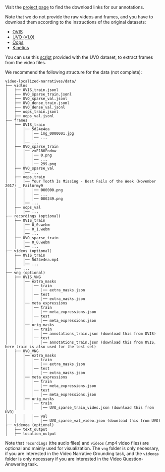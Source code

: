 Visit the [project page](https://google.github.io/video-localized-narratives)
to find the download links for our annotations.

Note that we do not provide the raw videos and frames, and you have to download
them according to the instructions of the original datasets:
* [OVIS](https://songbai.site/ovis/)
* [UVO (v1.0)](https://sites.google.com/corp/view/unidentified-video-object/dataset)
* [Oops](https://oops.cs.columbia.edu/data/)
* [Kinetics](https://www.deepmind.com/open-source/kinetics)

You can use this [script](https://drive.google.com/file/d/1C0TKKVIOfaQ_qiVxGuQbMAlXUcTd3B4h/view?usp=sharing)
provided with the UVO dataset, to extract frames from the video files.

We recommend the following structure for the data (not complete):
```
video-localized-narratives/data/
├── vidlns
│   ├── OVIS_train.jsonl
│   ├── UVO_sparse_train.jsonl
│   ├── UVO_sparse_val.jsonl
│   ├── UVO_dense_train.jsonl
│   ├── UVO_dense_val.jsonl
│   ├── oops_train.jsonl
│   ├── oops_val.jsonl
├── frames
│   ├── OVIS_train
│   │   │── 5d24e4ea
│   │   │   │── img_0000001.jpg
│   │   │   │── ...
│   │   │── ...
│   ├── UVO_sparse_train
│   │   │── zxE180Fndow
│   │   │   │── 0.png
│   │   │   │── ...
│   │   │   │── 299.png
│   ├── UVO_sparse_val
│   │   │── ...
│   ├── oops_train
│   │   │── Your Tooth Is Missing - Best Fails of the Week (November 2017) _ FailArmy9
│   │   │   │── 000000.png
│   │   │   │── ...
│   │   │   │── 000249.png
│   │   │── ...
│   ├── oops_val
│   │   │── ...
├── recordings (optional)
│   ├── OVIS_train
│   │   │── 0_0.webm
│   │   │── 0_1.webm
│   │   │── ...
│   ├── UVO_sparse_train
│   │   │── 0_0.webm
│   │   │── ...
├── videos (optional)
│   ├── OVIS_train
│   │   │── 5d24e4ea.mp4
│   │   │── ...
│   ├── ...
├── vng (optional)
│   ├── OVIS_VNG
│   │   │── extra_masks
│   │   │   │── train
│   │   │   │   │── extra_masks.json
│   │   │   │── test
│   │   │   │   │── extra_masks.json
│   │   │── meta_expressions
│   │   │   │── train
│   │   │   │   │── meta_expressions.json
│   │   │   │── test
│   │   │   │   │── meta_expressions.json
│   │   │── orig_masks
│   │   │   │── train
│   │   │   │   │── annotations_train.json (download this from OVIS)
│   │   │   │── test
│   │   │   │   │── annotations_train.json (download this from OVIS, here train is also used for the test set)
│   ├── UVO_VNG
│   │   │── extra_masks
│   │   │   │── train
│   │   │   │   │── extra_masks.json
│   │   │   │── test
│   │   │   │   │── extra_masks.json
│   │   │── meta_expressions
│   │   │   │── train
│   │   │   │   │── meta_expressions.json
│   │   │   │── test
│   │   │   │   │── meta_expressions.json
│   │   │── orig_masks
│   │   │   │── train
│   │   │   │   │── UVO_sparse_train_video.json (download this from UVO)
│   │   │   │── val
│   │   │   │   │── UVO_sparse_val_video.json (download this from UVO)
├── videoqa (optional)
│   ├── text_output
│   ├── location_output
```
Note that `recordings` (the audio files) and `videos` (.mp4 video files) are
optional and mainly used for visualization. The `vng` folder is only necessary,
if you are interested in the Video Narrative Grounding task, and the `videoqa`
folder is only necessary if you are interested in the Video Question-Answering
task.
